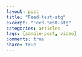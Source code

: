 ```yaml
---
layout: post
title: "Feed-test-stg"
excerpt: "Feed-test-stg"
categories: articles
tags: [sample-post, video]
comments: true
share: true
---
```

<div class="apester-media" data-media-id="5f6b278b3cc84e03f6af467f" height="350"></div><script async src="https://static.stg.apester.com/js/sdk/latest/apester-sdk.js"></script>

